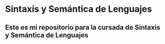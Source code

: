 # Sintaxis y Semántica de Lenguajes
## Este es mi repositorio para la cursada de Sintaxis y Semántica de Lenguajes